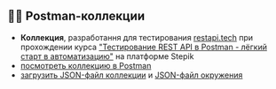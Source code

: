 ## :man_astronaut: Postman-коллекции

- **Коллекция**, разработання для тестирования [restapi.tech](https://restapi.tech/) при прохождении курса ["Тестирование REST API в Postman - лёгкий старт в автоматизацию"](https://stepik.org/course/131052) на платформе Stepik
- [посмотреть коллекцию в Postman](https://www.postman.com/test-public-apis/portfolio/collection/hwl0dh1/stepik-rest-api-course)
- [загрузить JSON-файл коллекции](/postman_collections/stepik_rest_api_course/Stepik%20REST%20API%20Course.postman_collection.json) и [JSON-файл окружения](/postman_collections/stepik_rest_api_course/Stepik%20REST%20API%20Course%20Env.postman_environment.json)
